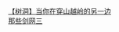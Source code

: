 [【树洞】当你在穿山越岭的另一边](http://tieba.baidu.com/p/3889348934?see_lz=1&pn=)   
[那些剑网三](http://tieba.baidu.com/p/3887839667?see_lz=1&pn=)   
